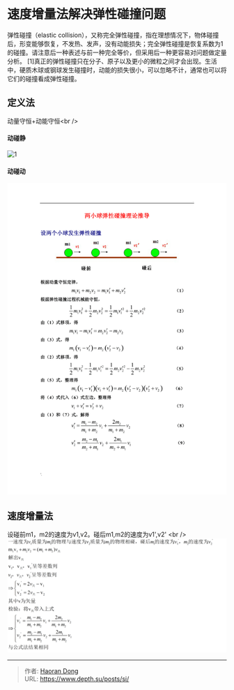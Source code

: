 # 速度增量法解决弹性碰撞问题

弹性碰撞（elastic collision），又称完全弹性碰撞，指在理想情况下，物体碰撞后，形变能够恢复，不发热、发声，没有动能损失；完全弹性碰撞是恢复系数为1的碰撞。请注意后一种表述与前一种完全等价，但采用后一种更容易对问题做定量分析。 [1]真正的弹性碰撞只在分子、原子以及更小的微粒之间才会出现。生活中，硬质木球或钢球发生碰撞时，动能的损失很小，可以忽略不计，通常也可以将它们的碰撞看成弹性碰撞。
## 定义法

动量守恒&#43;动能守恒&lt;br /&gt;

#### 动碰静
![1](res/1.png)
#### 动碰动
![2](_res/2.png)

## 速度增量法
设碰前m1，m2的速度为v1,v2。碰后m1,m2的速度为v1&#39;,v2&#39; &lt;br /&gt;
![3](_res/3.png)




---

> 作者: [Haoran Dong](https://github.com/TEWQ1314)  
> URL: https://www.depth.su/posts/si/  

